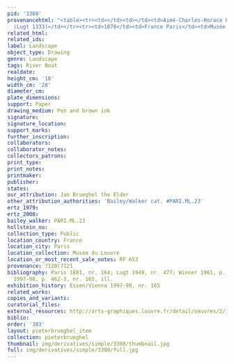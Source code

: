 ```yaml
---
pid: '3308'
provenancehtml: "<table><tr><td></td><td></td><td>Aimé-Charles-Horace His de la Salle
  (Lugt 1333)</td></tr><tr><td>1878</td><td>France Paris</td><td>Musée Napoléon</td></tr></table>"
related_html:
related_ids:
label: Landscape
object_type: Drawing
genre: Landscape
tags: River Boat
realdate:
height_cm: '18'
width_cm: '28'
diameter_cm:
plate_dimensions:
support: Paper
drawing_medium: Pen and brown ink
signature:
signature_location:
support_marks:
further_inscription:
collaborators:
collaborator_notes:
collectors_patrons:
print_type:
print_notes:
printmaker:
publisher:
states:
our_attribution: Jan Brueghel the Elder
other_attribution_authorities: 'Bailey/Walker cat. #PARI.ML.23'
ertz_1979:
ertz_2008:
bailey_walker: PARI.ML.23
hollstein_no:
collection_type: Public
location_country: France
location_city: Paris
location_collection: Musée du Louvre
location_or_most_recent_sale_notes: RF 653
provenance: 7120|7121
bibliography: Paris 1881, nr. 164; Lugt 1949, nr. 477; Winner 1961, p. 231; Essen/Vienna
  1997-98, p. 462-3, nr. 165, ill.
exhibition_history: Essen/Vienna 1997-98, nr. 165
related_works:
copies_and_variants:
curatorial_files:
external_resources: http://arts-graphiques.louvre.fr/detail/oeuvres/2/112234-Paysage
biblio:
order: '383'
layout: pieterbrueghel_item
collection: pieterbrueghel
thumbnail: img/derivatives/simple/3308/thumbnail.jpg
full: img/derivatives/simple/3308/full.jpg
---
```

